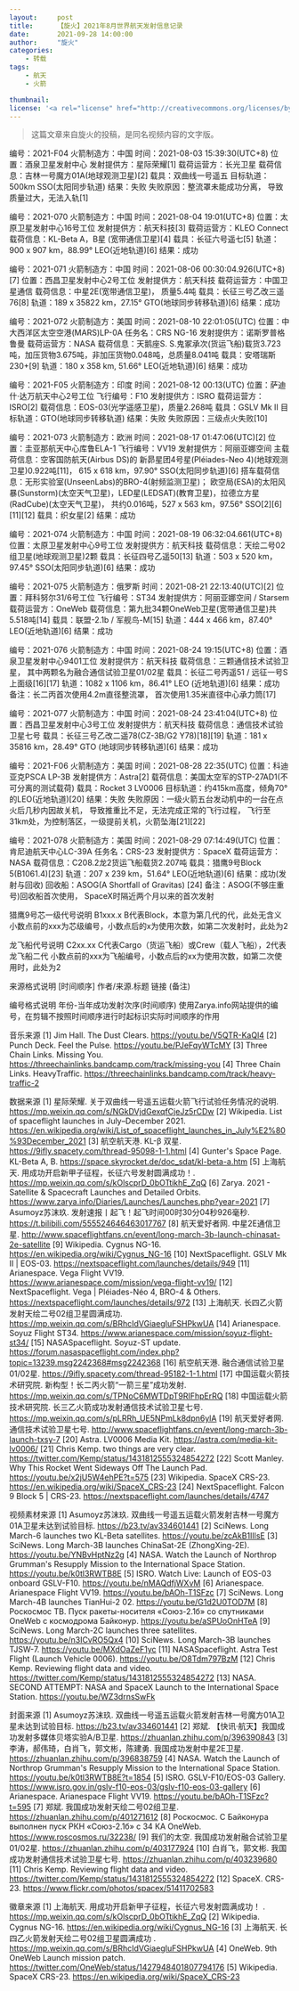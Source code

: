 ```yaml
---
layout:     post
title:      【旋火】2021年8月世界航天发射信息记录
date:       2021-09-28 14:00:00
author:     "旋火"
categories:
    - 转载
tags:
    - 航天
    - 火箭

thumbnail: 
license: '<a rel="license" href="http://creativecommons.org/licenses/by/4.0/"><img alt="知识共享许可协议" style="border-width:0" src="https://i.creativecommons.org/l/by/4.0/88x31.png" /></a><br />本作品采用<a rel="license" href="http://creativecommons.org/licenses/by/4.0/">知识共享署名 4.0 国际许可协议</a>进行许可。'
---
```

>这篇文章来自旋火的投稿，是同名视频内容的文字版。

编号：2021-F04
火箭制造方：中国
时间：2021-08-03 15:39:30(UTC+8)
位置：酒泉卫星发射中心
发射提供方：星际荣耀[1]
载荷运营方：长光卫星
载荷信息：吉林一号魔方01A(地球观测卫星)[2]
载具：双曲线一号遥五
目标轨道：500km SSO(太阳同步轨道)
结果：失败
失败原因：整流罩未能成功分离，
导致质量过大，无法入轨[1]

编号：2021-070
火箭制造方：中国
时间：2021-08-04 19:01(UTC+8)
位置：太原卫星发射中心16号工位
发射提供方：航天科技[3]
载荷运营方：KLEO Connect
载荷信息：KL-Beta A，B星
(宽带通信卫星)[4]
载具：长征六号遥七[5]
轨道：900 x 907 km，88.99° LEO(近地轨道)[6]
结果：成功

编号：2021-071
火箭制造方：中国
时间：2021-08-06 00:30:04.926(UTC+8)[7]
位置：西昌卫星发射中心2号工位
发射提供方：航天科技
载荷运营方：中国卫星通信
载荷信息：中星2E(宽带通信卫星)，
质量5.4吨
载具：长征三号乙改三遥76[8]
轨道：189 x 35822 km，27.15° GTO(地球同步转移轨道)[6]
结果：成功

编号：2021-072
火箭制造方：美国
时间：2021-08-10 22:01:05(UTC)
位置：中大西洋区太空空港(MARS)LP-0A
任务名：CRS NG-16
发射提供方：诺斯罗普格鲁曼
载荷运营方：NASA
载荷信息：天鹅座S. S.鬼冢承次(货运飞船)载货3.723吨，加压货物3.675吨，非加压货物0.048吨，总质量8.041吨
载具：安塔瑞斯230+[9]
轨道：180 x 358 km, 51.66° LEO(近地轨道)[6]
结果：成功

编号：2021-F05
火箭制造方：印度
时间：2021-08-12 00:13(UTC)
位置：萨迪什·达万航天中心2号工位
飞行编号：F10
发射提供方：ISRO
载荷运营方：ISRO[2]
载荷信息：EOS-03(光学遥感卫星)，质量2.268吨
载具：GSLV Mk II
目标轨道：GTO(地球同步转移轨道)
结果：失败
失败原因：三级点火失败[10]

编号：2021-073
火箭制造方：欧洲
时间：2021-08-17 01:47:06(UTC)[2]
位置：圭亚那航天中心库鲁ELA-1
飞行编号：VV19
发射提供方：阿丽亚娜空间
主载荷信息：空客国防航天(Airbus DS)的
新昴星团4号星(Pléiades-Neo 4)(地球观测卫星)0.922吨[11]，
615 x 618 km，97.90° SSO(太阳同步轨道)[6]
搭车载荷信息：无形实验室(UnseenLabs)的BRO-4(射频监测卫星)；
欧空局(ESA)的太阳风暴(Sunstorm)(太空天气卫星)，LED星(LEDSAT)(教育卫星)，拉德立方星(RadCube)(太空天气卫星)，
共约0.016吨，527 x 563 km，97.56° SSO[2][6][11][12]
载具：织女星[2]
结果：成功

编号：2021-074
火箭制造方：中国
时间：2021-08-19 06:32:04.661(UTC+8)
位置：太原卫星发射中心9号工位
发射提供方：航天科技
载荷信息：天绘二号02组卫星(地球观测卫星)2颗
载具：长征四号乙遥50[13]
轨道：503 x 520 km，97.45° SSO(太阳同步轨道)[6]
结果：成功

编号：2021-075
火箭制造方：俄罗斯
时间：2021-08-21 22:13:40(UTC)[2]
位置：拜科努尔31/6号工位
飞行编号：ST34
发射提供方：阿丽亚娜空间 / Starsem
载荷运营方：OneWeb
载荷信息：第九批34颗OneWeb卫星(宽带通信卫星)共5.518吨[14]
载具：联盟-2.1b / 军舰鸟-M[15]
轨道：444 x 466 km，87.40° LEO(近地轨道)[6]
结果：成功

编号：2021-076
火箭制造方：中国
时间：2021-08-24 19:15(UTC+8)
位置：酒泉卫星发射中心9401工位
发射提供方：航天科技
载荷信息：三颗通信技术试验卫星，
其中两颗名为融合通信试验卫星01/02星
载具：长征二号丙遥51 / 远征一号S上面级[16][17]
轨道：1082 x 1106 km，86.41° LEO (近地轨道)[6]
结果：成功
备注：长二丙首次使用4.2m直径整流罩，
首次使用1.35米直径中心承力筒[17]

编号：2021-077
火箭制造方：中国
时间：2021-08-24 23:41:04(UTC+8)
位置：西昌卫星发射中心3号工位
发射提供方：航天科技
载荷信息：通信技术试验卫星七号
载具：长征三号乙改二遥78(CZ-3B/G2 Y78)[18][19]
轨道：181 x 35816 km，28.49° GTO (地球同步转移轨道)[6]
结果：成功

编号：2021-F06
火箭制造方：美国
时间：2021-08-28 22:35(UTC)
位置：科迪亚克PSCA LP-3B
发射提供方：Astra[2]
载荷信息：美国太空军的STP-27AD1(不可分离的测试载荷)
载具：Rocket 3 LV0006
目标轨道：约415km高度，倾角70°的LEO(近地轨道)[20]
结果：失败
失败原因：一级火箭五台发动机中的一台在点火后几秒内因故关机，
导致推重比不足，无法完成正常的飞行过程，
飞行至31km处，为控制落区，一级提前关机，火箭坠海[21][22]

编号：2021-078
火箭制造方：美国
时间：2021-08-29 07:14:49(UTC)
位置：肯尼迪航天中心LC-39A
任务名：CRS-23
发射提供方：SpaceX
载荷运营方：NASA
载荷信息：C208.2龙2货运飞船载货2.207吨
载具：猎鹰9号Block 5(B1061.4)[23]
轨道：207 x 239 km，51.64° LEO(近地轨道)[6]
结果：成功(发射与回收)
回收船：ASOG(A Shortfall of Gravitas) [24]
备注：ASOG(不够庄重号)回收船首次使用，
SpaceX时隔近两个月以来的首次发射

猎鹰9号芯一级代号说明
B1xxx.x
B代表Block，本意为第几代的代，此处无含义
小数点前的xxx为芯级编号，小数点后的x为使用次数，如第二次发射时，此处为2

龙飞船代号说明
C2xx.xx
C代表Cargo（货运飞船）或Crew（载人飞船），2代表龙飞船二代
小数点前的xxx为飞船编号，小数点后的xx为使用次数，如第二次使用时，此处为2

来源格式说明
[时间顺序] 作者/来源.标题
链接
(备注)

编号格式说明
年份-当年成功发射次序(时间顺序)
使用Zarya.info网站提供的编号，在剪辑不按照时间顺序进行时起标识实际时间顺序的作用

音乐来源
[1] Jim Hall. The Dust Clears. https://youtu.be/V5QTR-KaQl4
[2] Punch Deck. Feel the Pulse. https://youtu.be/PJeFqyWTcMY
[3] Three Chain Links. Missing You. https://threechainlinks.bandcamp.com/track/missing-you
[4] Three Chain Links. HeavyTraffic. https://threechainlinks.bandcamp.com/track/heavy-traffic-2

数据来源
[1] 星际荣耀. 关于双曲线一号遥五运载火箭飞行试验任务情况的说明. https://mp.weixin.qq.com/s/NGkDVjdGexqfCjeJz5rCDw
[2] Wikipedia. List of spaceflight launches in July–December 2021. https://en.wikipedia.org/wiki/List_of_spaceflight_launches_in_July%E2%80%93December_2021
[3] 航空航天港. KL-β 双星. https://9ifly.spacety.com/thread-95098-1-1.html
[4] Gunter's Space Page. KL-Beta A, B. https://space.skyrocket.de/doc_sdat/kl-beta-a.htm
[5] 上海航天. 用成功开启新甲子征程，长征六号发射圆满成功！. https://mp.weixin.qq.com/s/kOlscprD_0bOTtikhE_ZqQ
[6] Zarya. 2021 - Satellite & Spacecraft Launches and Detailed Orbits. https://www.zarya.info/Diaries/Launches/Launches.php?year=2021
[7] Asumoyz苏沫玖. 发射速报丨起飞！起飞时间00时30分04秒926毫秒. https://t.bilibili.com/555524646463017767
[8] 航天爱好者网. 中星2E通信卫星. http://www.spaceflightfans.cn/event/long-march-3b-launch-chinasat-2e-satellite
[9] Wikipedia. Cygnus NG-16. https://en.wikipedia.org/wiki/Cygnus_NG-16
[10] NextSpaceflight. GSLV Mk II | EOS-03. https://nextspaceflight.com/launches/details/949
[11] Arianespace. Vega Flight VV19. https://www.arianespace.com/mission/vega-flight-vv19/
[12] NextSpaceflight. Vega | Pléiades-Néo 4, BRO-4 & Others. https://nextspaceflight.com/launches/details/972
[13] 上海航天. 长四乙火箭发射天绘二号02组卫星圆满成功. https://mp.weixin.qq.com/s/BRhcIdVGiaegIuFSHPkwUA
[14] Arianespace. Soyuz Flight ST34. https://www.arianespace.com/mission/soyuz-flight-st34/
[15] NASASpaceflight. Soyuz-ST update. https://forum.nasaspaceflight.com/index.php?topic=13239.msg2242368#msg2242368
[16] 航空航天港. 融合通信试验卫星01/02星. https://9ifly.spacety.com/thread-95182-1-1.html
[17] 中国运载火箭技术研究院. 新构型！长二丙火箭“一箭三星”成功发射. https://mp.weixin.qq.com/s/TPNoC6MWTDpT9RIFhpErRQ
[18] 中国运载火箭技术研究院. 长三乙火箭成功发射通信技术试验卫星七号. https://mp.weixin.qq.com/s/pLRRh_UE5NPmLk8dpn6ylA
[19] 航天爱好者网. 通信技术试验卫星七号. http://www.spaceflightfans.cn/event/long-march-3b-launch-txsy-7
[20] Astra. LV0006 Media Kit. https://astra.com/media-kit-lv0006/
[21] Chris Kemp. two things are very clear. https://twitter.com/Kemp/status/1431812555324854272
[22] Scott Manley. Why This Rocket Went Sideways Off The Launch Pad. https://youtu.be/x2jU5W4ehPE?t=575
[23] Wikipedia. SpaceX CRS-23. https://en.wikipedia.org/wiki/SpaceX_CRS-23
[24] NextSpaceflight. Falcon 9 Block 5 | CRS-23. https://nextspaceflight.com/launches/details/4747

视频素材来源
[1] Asumoyz苏沫玖. 双曲线一号遥五运载火箭发射吉林一号魔方01A卫星未达到试验目标. https://b23.tv/av334601441
[2] SciNews. Long March-6 launches two KL-Beta satellites. https://youtu.be/zcAkB1IIlsE
[3] SciNews. Long March-3B launches ChinaSat-2E (ZhongXing-2E). https://youtu.be/YNBvHptNz2g
[4] NASA. Watch the Launch of Northrop Grumman's Resupply Mission to the International Space Station. https://youtu.be/k0tl3RWTB8E
[5] ISRO. Watch Live: Launch of EOS-03 onboard GSLV-F10. https://youtu.be/nMAQdfjWXvM
[6] Arianespace. Arianespace Flight VV19. https://youtu.be/bAOh-T1SFzc
[7] SciNews. Long March-4B launches TianHui-2 02. https://youtu.be/G1d2U0TOD7M
[8] Роскосмос ТВ. Пуск ракеты-носителя «Союз-2.1б» со спутниками OneWeb с космодрома Байконур. https://youtu.be/aSPUoOnHTeA
[9] SciNews. Long March-2C launches three satellites. https://youtu.be/n3ICvRO5Qx4
[10] SciNews. Long March-3B launches TJSW-7. https://youtu.be/MXdOaZeF1yc
[11] NASASpaceflight. Astra Test Flight (Launch Vehicle 0006). https://youtu.be/O8Tdm797BzM
[12] Chris Kemp. Reviewing flight data and video. https://twitter.com/Kemp/status/1431812555324854272
[13] NASA. SECOND ATTEMPT: NASA and SpaceX Launch to the International Space Station. https://youtu.be/WZ3drnsSwFk

封面来源
[1] Asumoyz苏沫玖. 双曲线一号遥五运载火箭发射吉林一号魔方01A卫星未达到试验目标. https://b23.tv/av334601441
[2] 郑斌. 【快讯·航天】我国成功发射多媒体贝塔实验A/B卫星. https://zhuanlan.zhihu.com/p/396390843
[3] 李涛，郝伟琦，白肖飞，郭文彬，陈建勇. 我国成功发射中星2E卫星. https://zhuanlan.zhihu.com/p/396838759
[4] NASA. Watch the Launch of Northrop Grumman's Resupply Mission to the International Space Station. https://youtu.be/k0tl3RWTB8E?t=1854
[5] ISRO. GSLV-F10/EOS-03 Gallery. https://www.isro.gov.in/gslv-f10-eos-03/gslv-f10-eos-03-gallery
[6] Arianespace. Arianespace Flight VV19. https://youtu.be/bAOh-T1SFzc?t=595
[7] 郑斌. 我国成功发射天绘二号02组卫星. https://zhuanlan.zhihu.com/p/401271612
[8] Роскосмос. С Байконура выполнен пуск РКН «Союз-2.1б» с 34 КА OneWeb. https://www.roscosmos.ru/32238/
[9] 我们的太空. 我国成功发射融合试验卫星01/02星. https://zhuanlan.zhihu.com/p/403177924
[10] 白肖飞，郭文彬. 我国成功发射通信技术试验卫星七号. https://zhuanlan.zhihu.com/p/403239680
[11] Chris Kemp. Reviewing flight data and video. https://twitter.com/Kemp/status/1431812555324854272
[12] SpaceX. CRS-23. https://www.flickr.com/photos/spacex/51411702583

徽章来源
[1] 上海航天. 用成功开启新甲子征程，长征六号发射圆满成功！ . https://mp.weixin.qq.com/s/kOlscprD_0bOTtikhE_ZqQ
[2] Wikipedia. Cygnus NG-16. https://en.wikipedia.org/wiki/Cygnus_NG-16
[3] 上海航天. 长四乙火箭发射天绘二号02组卫星圆满成功 . https://mp.weixin.qq.com/s/BRhcIdVGiaegIuFSHPkwUA
[4] OneWeb. 9th OneWeb Launch mission patch. https://twitter.com/OneWeb/status/1427948401807794176
[5] Wikipedia. SpaceX CRS-23. https://en.wikipedia.org/wiki/SpaceX_CRS-23

